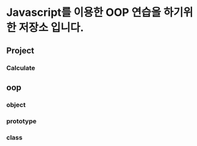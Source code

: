 # Javascript를 이용한 OOP 연습을 하기위한 저장소 입니다.

## Project

### Calculate

## oop

### object
### prototype
### class




